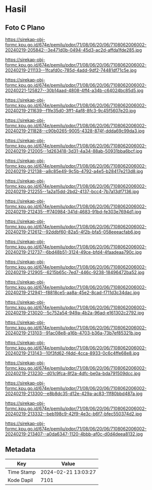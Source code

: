 # Hasil

## Foto C Plano

https://sirekap-obj-formc.kpu.go.id/674e/pemilu/pdpr/71/08/06/20/06/7108062006002-20240219-205842--3e471d0b-0494-45d3-ac2d-affda1fde285.jpg

https://sirekap-obj-formc.kpu.go.id/674e/pemilu/pdpr/71/08/06/20/06/7108062006002-20240219-211133--1fcafd0c-785d-4add-9df2-74481df71c5e.jpg

https://sirekap-obj-formc.kpu.go.id/674e/pemilu/pdpr/71/08/06/20/06/7108062006002-20240221-125827--30b14aad-4808-4ff4-a34b-c64024bc85d5.jpg

https://sirekap-obj-formc.kpu.go.id/674e/pemilu/pdpr/71/08/06/20/06/7108062006002-20240219-211639--f1fe35d0-3ff1-4af8-8fc3-9c45f5607e20.jpg

https://sirekap-obj-formc.kpu.go.id/674e/pemilu/pdpr/71/08/06/20/06/7108062006002-20240219-211828--c90b0265-9005-4328-874f-ddda69c99da3.jpg

https://sirekap-obj-formc.kpu.go.id/674e/pemilu/pdpr/71/08/06/20/06/7108062006002-20240219-212005--1d263418-3d31-4a34-88ab-50931bba6bcf.jpg

https://sirekap-obj-formc.kpu.go.id/674e/pemilu/pdpr/71/08/06/20/06/7108062006002-20240219-212138--a8c85e49-9c5b-4792-a4e5-b28417e213d8.jpg

https://sirekap-obj-formc.kpu.go.id/674e/pemilu/pdpr/71/08/06/20/06/7108062006002-20240219-212255--1a2a15dd-2bd2-4137-bcc4-7b7a13df7136.jpg

https://sirekap-obj-formc.kpu.go.id/674e/pemilu/pdpr/71/08/06/20/06/7108062006002-20240219-212435--ff740984-341d-4683-91bd-fe303e7694d1.jpg

https://sirekap-obj-formc.kpu.go.id/674e/pemilu/pdpr/71/08/06/20/06/7108062006002-20240219-212612--92ddbf60-82a5-4f2b-bfa5-058eeeacfab6.jpg

https://sirekap-obj-formc.kpu.go.id/674e/pemilu/pdpr/71/08/06/20/06/7108062006002-20240219-212737--6bd48b51-3124-49ce-bfd4-4faadeaa790c.jpg

https://sirekap-obj-formc.kpu.go.id/674e/pemilu/pdpr/71/08/06/20/06/7108062006002-20240219-212905--6215b65c-7ed7-446c-9238-18496472ba52.jpg

https://sirekap-obj-formc.kpu.go.id/674e/pemilu/pdpr/71/08/06/20/06/7108062006002-20240219-212941--f8818ce5-aa8a-45e2-8cad-f711d3c34dac.jpg

https://sirekap-obj-formc.kpu.go.id/674e/pemilu/pdpr/71/08/06/20/06/7108062006002-20240219-213020--5c752a54-949a-4b2a-96ad-e161302c2792.jpg

https://sirekap-obj-formc.kpu.go.id/674e/pemilu/pdpr/71/08/06/20/06/7108062006002-20240219-213103--91ac08e8-a16b-4703-b36a-73b7ef85321b.jpg

https://sirekap-obj-formc.kpu.go.id/674e/pemilu/pdpr/71/08/06/20/06/7108062006002-20240219-213143--10f3fd62-f4dd-4cca-8933-0c6c4ffe68e8.jpg

https://sirekap-obj-formc.kpu.go.id/674e/pemilu/pdpr/71/08/06/20/06/7108062006002-20240219-213230--d01c9fca-8f2a-4dfc-be0a-bda791509dcc.jpg

https://sirekap-obj-formc.kpu.go.id/674e/pemilu/pdpr/71/08/06/20/06/7108062006002-20240219-213300--e8b8dc35-d12e-429a-ac83-11f80bbd487a.jpg

https://sirekap-obj-formc.kpu.go.id/674e/pemilu/pdpr/71/08/06/20/06/7108062006002-20240219-213332--beb198c9-42f9-4e3c-b6f7-bfec550374d2.jpg

https://sirekap-obj-formc.kpu.go.id/674e/pemilu/pdpr/71/08/06/20/06/7108062006002-20240219-213407--a0da6347-1120-4bbb-af0c-d0d4deea8132.jpg


## Metadata

| Key        | Value               |
| ---------- | ------------------- |
| Time Stamp | 2024-02-21 13:03:27 |
| Kode Dapil | 7101                |



